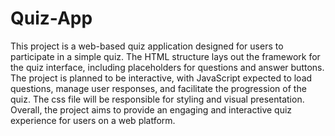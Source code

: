 # Quiz-App
This project is a web-based quiz application designed for users to participate in a simple quiz. The HTML structure lays out the framework for the quiz interface, including placeholders for questions and answer buttons. The project is planned to be interactive, with JavaScript  expected to load questions, manage user responses, and facilitate the progression of the quiz. The css  file will be responsible for styling and visual presentation. Overall, the project aims to provide an engaging and interactive quiz experience for users on a web platform.
